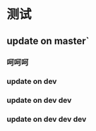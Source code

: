 # 测试



## update on master`
### 呵呵呵


### update on dev


### update on dev dev

### update on dev dev dev
